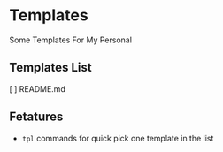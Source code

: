 # Templates

Some Templates For My Personal

## Templates List

[ ] README.md

## Fetatures

- `tpl` commands for quick pick one template in the list
